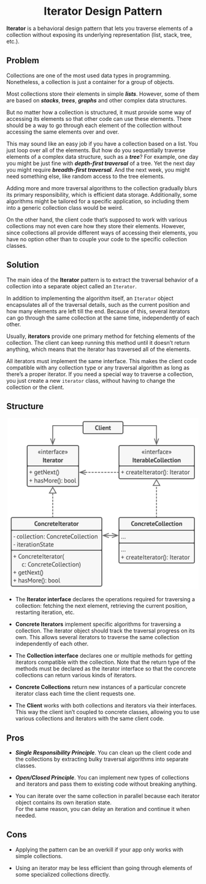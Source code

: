 <h1 align="center">Iterator Design Pattern</h1>

**Iterator** is a behavioral design pattern that lets you traverse elements of a collection without exposing its underlying representation (list, stack, tree, etc.).

## Problem
Collections are one of the most used data types in programming. Nonetheless, a collection is just a container for a group of objects.

Most collections store their elements in simple ***lists***. However, some of them are based on ***stacks***, ***trees***, ***graphs*** and other
complex data structures.

But no matter how a collection is structured, it must provide some way of accessing its elements so that other code can use these elements. There should be a way to go through each element of the collection without accessing the same elements over and over.

This may sound like an easy job if you have a collection based on a list. You just loop over all of the elements. But how do you sequentially traverse elements of a complex data structure, such as a ***tree***? For example, one day you might be just fine with ***depth-first traversal*** of a tree. Yet the next day you might require ***breadth-first traversal***. And the next week, you might need something else, like random access to the tree elements.

Adding more and more traversal algorithms to the collection gradually blurs its primary responsibility, which is efficient data storage. Additionally, some algorithms might be tailored for a specific application, so including them into a generic collection class would be weird.

On the other hand, the client code that’s supposed to work with various collections may not even care how they store their elements. However, since collections all provide different ways of accessing their elements, you have no option other than to couple your code to the specific collection classes.

## Solution
The main idea of the **Iterator** pattern is to extract the traversal behavior of a collection into a separate object called an `Iterator`.

In addition to implementing the algorithm itself, an `Iterator` object encapsulates all of the traversal details, such as the current position and how many elements are left till the end. Because of this, several iterators can go through the same collection at the same time, independently of each other.

Usually, **iterators** provide one primary method for fetching elements of the collection. The client can keep running this method until it doesn’t return anything, which means that the iterator has traversed all of the elements.

All iterators must implement the same interface. This makes the client code compatible with any collection type or any traversal algorithm as long as there’s a proper iterator. If you need a special way to traverse a collection, you just create a new `iterator` class, without having to change the collection or the client.

## Structure
<p align="center"><img width="500" alt="Iterator Pattern Structure" src="./ReadMe/Iterator-Pattern-Structure.png"></p>

- The **Iterator interface** declares the operations required for traversing a collection: fetching the next element, retrieving the current position, restarting iteration, etc.

- **Concrete Iterators** implement specific algorithms for traversing a collection. The iterator object should track the traversal progress on its own. This allows several iterators to traverse the same collection independently of each other.

- The **Collection interface** declares one or multiple methods for getting iterators compatible with the collection. Note that the return type of the methods must be declared as the iterator interface so that the concrete collections can return various kinds of iterators.

- **Concrete Collections** return new instances of a particular concrete iterator class each time the client requests one.

- The **Client** works with both collections and iterators via their interfaces. This way the client isn’t coupled to concrete classes, allowing you to use various collections and iterators with the same client code.

## Pros
- ***Single Responsibility Principle***. You can clean up the client code and the collections by extracting bulky traversal algorithms into separate classes.

- ***Open/Closed Principle***. You can implement new types of collections and iterators and pass them to existing code without breaking anything.

- You can iterate over the same collection in parallel because each iterator object contains its own iteration state. <br>
For the same reason, you can delay an iteration and continue it when needed.

## Cons
- Applying the pattern can be an overkill if your app only works with simple collections.

- Using an iterator may be less efficient than going through elements of some specialized collections directly.